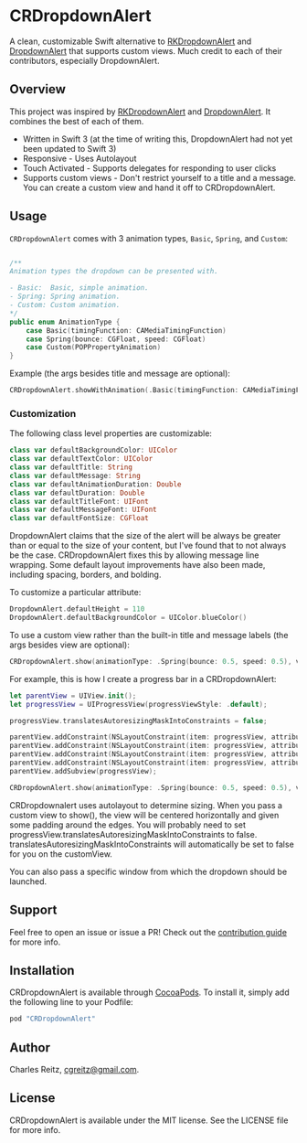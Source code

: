 # CRDropdownAlert

A clean, customizable Swift alternative to [RKDropdownAlert](https://github.com/cwRichardKim/RKDropdownAlert) and [DropdownAlert](https://github.com/startupthekid/DropdownAlert) that supports custom views. Much credit to each of their contributors, especially DropdownAlert.

## Overview

This project was inspired by [RKDropdownAlert](https://github.com/cwRichardKim/RKDropdownAlert) and [DropdownAlert](https://github.com/startupthekid/DropdownAlert).  It combines the best of each of them. 

* Written in Swift 3 (at the time of writing this, DropdownAlert had not yet been updated to Swift 3)
* Responsive      - Uses Autolayout
* Touch Activated - Supports delegates for responding to user clicks
* Supports custom views - Don't restrict yourself to a title and a message. You can create a custom view and hand it off to CRDropdownAlert.

## Usage

`CRDropdownAlert` comes with 3 animation types, `Basic`, `Spring`, and `Custom`:

```swift

/**
Animation types the dropdown can be presented with.

- Basic:  Basic, simple animation.
- Spring: Spring animation.
- Custom: Custom animation.
*/
public enum AnimationType {
    case Basic(timingFunction: CAMediaTimingFunction)
    case Spring(bounce: CGFloat, speed: CGFloat)
    case Custom(POPPropertyAnimation)
}
```

Example (the args besides title and message are optional):

```swift
CRDropdownAlert.showWithAnimation(.Basic(timingFunction: CAMediaTimingFunction(name: kCAMediaTimingFunctionEaseIn)), title: "New Message", message: "I'm on my way!", duration: Double(3))
```

### Customization

The following class level properties are customizable:

```swift
class var defaultBackgroundColor: UIColor
class var defaultTextColor: UIColor 
class var defaultTitle: String
class var defaultMessage: String
class var defaultAnimationDuration: Double
class var defaultDuration: Double
class var defaultTitleFont: UIFont
class var defaultMessageFont: UIFont
class var defaultFontSize: CGFloat
```

DropdownAlert claims that the size of the alert will be always be greater than or equal to the size of your content, but I've found that to not always be the case. CRDropdownAlert fixes this by allowing message line wrapping. Some default layout improvements have also been made, including spacing, borders, and bolding.

To customize a particular attribute:

```swift
DropdownAlert.defaultHeight = 110
DropdownAlert.defaultBackgroundColor = UIColor.blueColor()
```

To use a custom view rather than the built-in title and message labels (the args besides view are optional):

```swift
CRDropdownAlert.show(animationType: .Spring(bounce: 0.5, speed: 0.5), view: customView, backgroundColor: .white, duration: Double(3));
```

For example, this is how I create a progress bar in a CRDropdownAlert:

```swift
let parentView = UIView.init();
let progressView = UIProgressView(progressViewStyle: .default);

progressView.translatesAutoresizingMaskIntoConstraints = false;

parentView.addConstraint(NSLayoutConstraint(item: progressView, attribute: .left, relatedBy: .equal, toItem: parentView, attribute: .left, multiplier: 1, constant: 0));
parentView.addConstraint(NSLayoutConstraint(item: progressView, attribute: .right, relatedBy: .equal, toItem: parentView, attribute: .right, multiplier: 1, constant: 0));
parentView.addConstraint(NSLayoutConstraint(item: progressView, attribute: .top, relatedBy: .equal, toItem: parentView, attribute: .top, multiplier: 1, constant: 10));
parentView.addConstraint(NSLayoutConstraint(item: progressView, attribute: .bottom, relatedBy: .equal, toItem: parentView, attribute: .bottom, multiplier: 1, constant: -10));
parentView.addSubview(progressView);

CRDropdownAlert.show(animationType: .Spring(bounce: 0.5, speed: 0.5), view: parentView, backgroundColor: .black, duration: Double(3));

```
CRDropdownalert uses autolayout to determine sizing. When you pass a custom view to show(), the view will be centered horizontally and given some padding around the edges. You will probably need to set progressView.translatesAutoresizingMaskIntoConstraints to false. translatesAutoresizingMaskIntoConstraints will automatically be set to false for you on the customView.

You can also pass a specific window from which the dropdown should be launched. 

## Support

Feel free to open an issue or issue a PR! Check out the [contribution guide](CRDropdownAlert/CHANGELOG.md) for more info.


## Installation

CRDropdownAlert is available through [CocoaPods](http://cocoapods.org). To install
it, simply add the following line to your Podfile:

```ruby
pod "CRDropdownAlert"
```

## Author

Charles Reitz, cgreitz@gmail.com.


## License

CRDropdownAlert is available under the MIT license. See the LICENSE file for more info.
